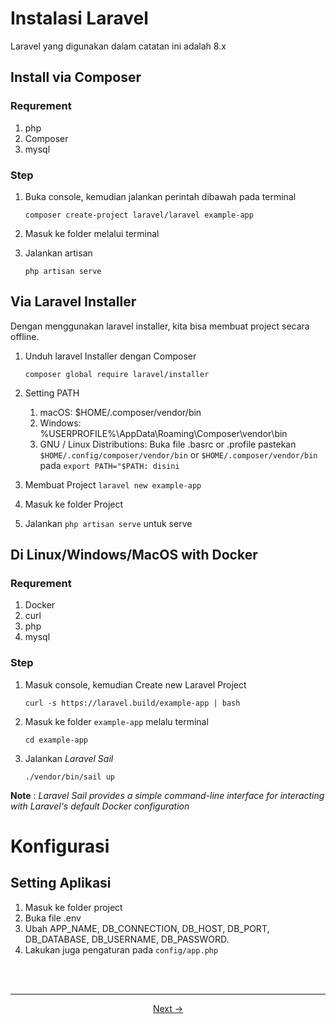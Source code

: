 # Instalasi Laravel

Laravel yang digunakan dalam catatan ini adalah 8.x

## Install via Composer

### Requrement
1. php
2. Composer
3. mysql

### Step
1. Buka console, kemudian jalankan perintah dibawah pada terminal
   
   `composer create-project laravel/laravel example-app`

2. Masuk ke folder melalui terminal
3. Jalankan artisan
   
   `php artisan serve`

## Via Laravel Installer

Dengan menggunakan laravel installer, kita bisa membuat project secara offline.
1. Unduh laravel Installer dengan Composer
   
   `composer global require laravel/installer`

2. Setting PATH
   1. macOS: $HOME/.composer/vendor/bin
   2. Windows: %USERPROFILE%\AppData\Roaming\Composer\vendor\bin
   3. GNU / Linux Distributions: Buka file .basrc or .profile pastekan `$HOME/.config/composer/vendor/bin` or `$HOME/.composer/vendor/bin` pada `export PATH="$PATH: disini`
   
3. Membuat Project `laravel new example-app`
4. Masuk ke folder Project
5. Jalankan `php artisan serve` untuk serve

## Di Linux/Windows/MacOS with Docker

### Requrement
1. Docker
2. curl
3. php
4. mysql

### Step
1. Masuk console, kemudian Create new Laravel Project
   
   `curl -s https://laravel.build/example-app | bash`

2. Masuk ke folder `example-app` melalu terminal
   
   `cd example-app`

3. Jalankan *Laravel Sail*
   
   `./vendor/bin/sail up`


__Note__ : *Laravel Sail provides a simple command-line interface for interacting with Laravel's default Docker configuration*

# Konfigurasi

## Setting Aplikasi

1. Masuk ke folder project
2. Buka file .env
3. Ubah APP_NAME, DB_CONNECTION, DB_HOST, DB_PORT, DB_DATABASE, DB_USERNAME, DB_PASSWORD.
4. Lakukan juga pengaturan pada `config/app.php`


<br> <br> <hr>

<p align="center">
   <a href="./02%20-%20Struktur%20Folder.md"> Next -> </a>
</p>